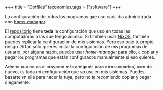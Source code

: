 +++
title = "Dotfiles"
taxonomies.tags = ["software"]
+++

La configuración de todos los programas que uso cada día administrada con [home-manager](https://nix-community.github.io/home-manager/).

<!-- more -->

El [repositorio](https://github.com/DavoReds/dotfiles) tiene **toda** la configuración que uso en todas las computadoras a las que tengo acceso. Si también usas [NixOS](https://nixos.org/), también puedes replicar la configuración de mis sistemas. Pero eso bajo tu propio riesgo. Si tan sólo quieres imitar la configuración de mis programas de usuario, por alguna razón, puedes usar *home-manager* para ello, o copiar y pegar los programas que están configurados manualmente si eso quieres.

Admito que no es el proyecto más amigable para otros usuarios, pero de nuevo, es toda *mi* configuración que *yo* uso en mis sistemas. Puedes basarte en ella para hacer la tuya, pero no te recomiendo copiar y pegar ciegamente.

